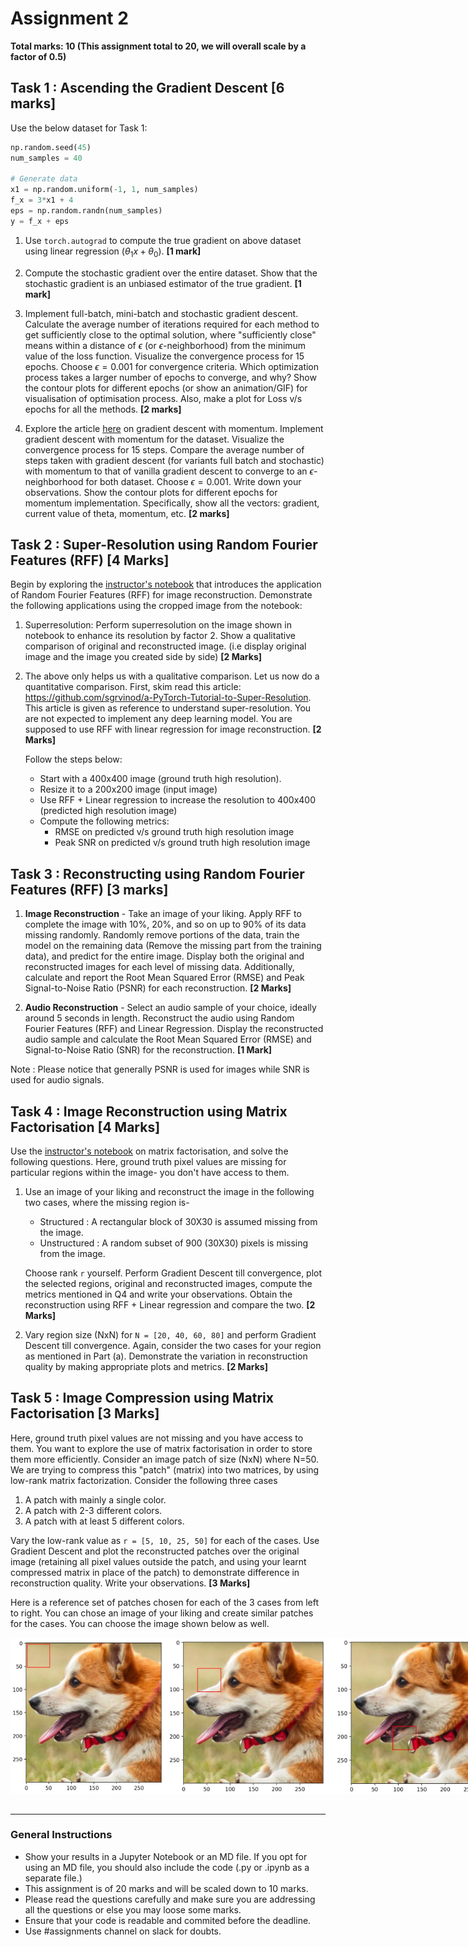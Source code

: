 # Assignment 2 

**Total marks: 10 (This assignment total to 20, we will overall scale by a factor of 0.5)**

## Task 1 : Ascending the Gradient Descent [6 marks]

Use the below dataset for Task 1: 
```py
np.random.seed(45)
num_samples = 40
    
# Generate data
x1 = np.random.uniform(-1, 1, num_samples)
f_x = 3*x1 + 4
eps = np.random.randn(num_samples)
y = f_x + eps
```

1. Use ```torch.autograd``` to compute the true gradient on above dataset using linear regression ($\theta_1x + \theta_0$). **[1 mark]**

2. Compute the stochastic gradient over the entire dataset. Show that the stochastic gradient is an unbiased estimator of the true gradient.  **[1 mark]**

3. Implement full-batch, mini-batch and stochastic gradient descent. Calculate the average number of iterations required for each method to get sufficiently close to the optimal solution, where "sufficiently close" means within a distance of $\epsilon$ (or $\epsilon$-neighborhood)  from the minimum value of the loss function. Visualize the convergence process for 15 epochs. Choose $\epsilon = 0.001$ for convergence criteria. Which optimization process takes a larger number of epochs to converge, and why? Show the contour plots for different epochs (or show an animation/GIF) for visualisation of optimisation process. Also, make a plot for Loss v/s epochs for all the methods. **[2 marks]**

4. Explore the article [here](https://machinelearningmastery.com/gradient-descent-with-momentum-from-scratch/#:~:text=Momentum%20is%20an%20extension%20to,spots%20of%20the%20search%20space.) on gradient descent with momentum. Implement gradient descent with momentum for the dataset. Visualize the convergence process for 15 steps. Compare the average number of steps taken with gradient descent (for variants full batch and stochastic) with momentum to that of vanilla gradient descent to converge to an $\epsilon$-neighborhood for both dataset. Choose $\epsilon = 0.001$. Write down your observations. Show the contour plots for different epochs for momentum implementation. Specifically, show all the vectors: gradient, current value of theta, momentum, etc. **[2 marks]**
     

## Task 2 : Super-Resolution using Random Fourier Features (RFF)  [4 Marks]

Begin by exploring the [instructor's notebook](https://github.com/nipunbatra/ml-teaching/blob/master/notebooks/siren.ipynb) that introduces the application of Random Fourier Features (RFF) for image reconstruction. Demonstrate the following applications using the cropped image from the notebook:
    
1.  Superresolution: Perform superresolution on the image shown in notebook to enhance its resolution by factor 2. Show a qualitative comparison of original and reconstructed image. (i.e display original image and the image you created side by side) **[2 Marks]**
2. The above only helps us with a qualitative comparison. Let us now do a quantitative comparison. First, skim read this article: https://github.com/sgrvinod/a-PyTorch-Tutorial-to-Super-Resolution. This article is given as reference to understand super-resolution. You are not expected to implement any deep learning model. You are supposed to use RFF with linear regression for image reconstruction. **[2 Marks]**

    Follow the steps below:
    - Start with a 400x400 image (ground truth high resolution).
    - Resize it to a 200x200 image (input image)
    - Use RFF + Linear regression to increase the resolution to 400x400 (predicted high resolution image)
    - Compute the following metrics:
        - RMSE on predicted v/s ground truth high resolution image
        - Peak SNR on predicted v/s ground truth high resolution image


## Task 3 : Reconstructing using Random Fourier Features (RFF) [3 marks]

1. **Image Reconstruction** - Take an image of your liking. Apply RFF to complete the image with 10%, 20%, and so on up to 90% of its data missing randomly. Randomly remove portions of the data, train the model on the remaining data (Remove the missing part from the training data), and predict for the entire image. Display both the original and reconstructed images for each level of missing data. Additionally, calculate and report the Root Mean Squared Error (RMSE) and Peak Signal-to-Noise Ratio (PSNR) for each reconstruction. **[2 Marks]**

2. **Audio Reconstruction** - Select an audio sample of your choice, ideally around 5 seconds in length. Reconstruct the audio using Random Fourier Features (RFF) and Linear Regression. Display the reconstructed audio sample and calculate the Root Mean Squared Error (RMSE) and Signal-to-Noise Ratio (SNR) for the reconstruction. **[1 Mark]**

Note : Please notice that generally PSNR is used for images while SNR is used for audio signals.

## Task 4 : Image Reconstruction using Matrix Factorisation [4 Marks]

Use the [instructor's notebook](https://github.com/nipunbatra/ml-teaching/blob/master/notebooks/movie-recommendation-knn-mf.ipynb) on matrix factorisation, and solve the following questions. Here, ground truth pixel values are missing for particular regions within the image- you don't have access to them.

1. Use an image of your liking and reconstruct the image in the following two cases, where the missing region is-
    - Structured : A rectangular block of 30X30 is assumed missing from the image. 
    - Unstructured : A random subset of 900 (30X30) pixels is missing from the image. 

    Choose rank `r` yourself. Perform Gradient Descent till convergence, plot the selected regions, original and reconstructed images, compute the metrics mentioned in Q4 and write your observations. 
    Obtain the reconstruction using RFF + Linear regression and compare the two. **[2 Marks]**

2. Vary region size (NxN) for ```N = [20, 40, 60, 80]``` and perform Gradient Descent till convergence. Again, consider the two cases for your region as mentioned in Part (a). Demonstrate the variation in reconstruction quality by making appropriate plots and metrics. **[2 Marks]**

## Task 5 : Image Compression using Matrix Factorisation [3 Marks]
    
Here, ground truth pixel values are not missing and you have access to them. You want to explore the use of matrix factorisation in order to store them more efficiently. Consider an image patch of size (NxN) where N=50. We are trying to compress this "patch" (matrix) into two matrices, by using low-rank matrix factorization. Consider the following three cases

1. A patch with mainly a single color.
2. A patch with 2-3 different colors.
3. A patch with at least 5 different colors.

Vary the low-rank value as ```r = [5, 10, 25, 50]```  for each of the cases. Use Gradient Descent and plot the reconstructed patches over the original image (retaining all pixel values outside the patch, and using your learnt compressed matrix in place of the patch) to demonstrate difference in reconstruction quality. Write your observations. **[3 Marks]**

Here is a reference set of patches chosen for each of the 3 cases from left to right. You can chose an image of your liking and create similar patches for the cases. You can choose the image shown below as well.

<div style="display: flex;">
  <img src="sample_images/1colour.jpg" alt="Image 1" width="250"/>
  <img src="sample_images/2-3_colours.jpg" alt="Image 2" width="270"/>
  <img src="sample_images/multiple_colours.jpg" alt="Image 3" width="265"/>
</div>

<br>

---


### General Instructions

- Show your results in a Jupyter Notebook or an MD file. If you opt for using an MD file, you should also include the code (.py or .ipynb as a separate file.)
- This assignment is of 20 marks and will be scaled down to 10 marks.
- Please read the questions carefully and make sure you are addressing all the questions or else you may loose some marks.
- Ensure that your code is readable and commited before the deadline.
- Use #assignments channel on slack for doubts.

